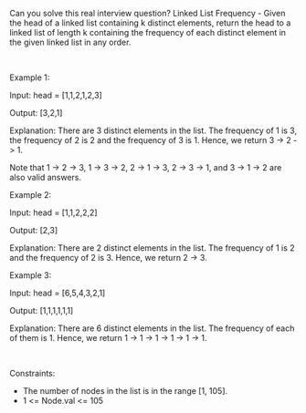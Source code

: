 Can you solve this real interview question? Linked List Frequency - Given the head of a linked list containing k distinct elements, return the head to a linked list of length k containing the frequency of each distinct element in the given linked list in any order.

 

Example 1:

Input: head = [1,1,2,1,2,3]

Output: [3,2,1]

Explanation: There are 3 distinct elements in the list. The frequency of 1 is 3, the frequency of 2 is 2 and the frequency of 3 is 1. Hence, we return 3 -> 2 -> 1.

Note that 1 -> 2 -> 3, 1 -> 3 -> 2, 2 -> 1 -> 3, 2 -> 3 -> 1, and 3 -> 1 -> 2 are also valid answers.

Example 2:

Input: head = [1,1,2,2,2]

Output: [2,3]

Explanation: There are 2 distinct elements in the list. The frequency of 1 is 2 and the frequency of 2 is 3. Hence, we return 2 -> 3.

Example 3:

Input: head = [6,5,4,3,2,1]

Output: [1,1,1,1,1,1]

Explanation: There are 6 distinct elements in the list. The frequency of each of them is 1. Hence, we return 1 -> 1 -> 1 -> 1 -> 1 -> 1.

 

Constraints:

 * The number of nodes in the list is in the range [1, 105].
 * 1 <= Node.val <= 105